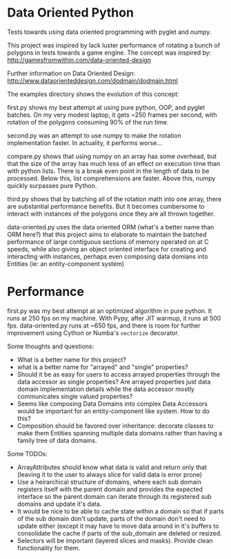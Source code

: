 Data Oriented Python
====================

Tests towards using data oriented programming with pyglet and numpy.

This project was inspired by lack luster performance of rotating a bunch of
polygons in tests towards a game engine.  The concept was inspired by:
  http://gamesfromwithin.com/data-oriented-design

Further information on Data Oriented Design:
  http://www.dataorienteddesign.com/dodmain/dodmain.html 

The examples directory shows the evolution of this concept:

first.py shows my best attempt at using pure python, OOP, and pyglet batches.
On my very modest laptop, it gets ~250 frames per second, with rotation
of the polygons consuming 90% of the run time.

second.py was an attempt to use numpy to make the rotation implementation
faster.  In actuality, it performs worse...

compare.py shows that using numpy on an array has some overhead, but that
the size of the array has much less of an effect on execution time than
with python lists.  There is a break even point in the length of data to
be processed. Below this, list comprehensions are faster. Above this,
numpy quickly surpasses pure Python.

third.py shows that by batching all of the rotation math into one array,
there are substantial performance benefits.  But it becomes cumbersome 
to interact with instances of the polygons once they are all thrown 
together.

data-oriented.py uses the data oriented ORM (what's a better name than 
ORM here?) that this project aims to elaborate to maintain the batched
performance of large contiguous sections of memory operated on at C
speeds, while also giving an object oriented interface for creating
and interacting with instances, perhaps even composing data domians
into Entities (ie: an entity-component system)

Performance
===========

first.py was my best attempt at an optimized algorithm in pure python.
It runs at 250 fps on my machine.  With Pypy, after JIT warmup, it runs
at 500 fps.  data-oriented.py runs at ~650 fps, and there is room for
further improvement using Cython or Numba's `vectorize` decorator.

Some thoughts and questions:

  * What is a better name for this project?
  * what is a better name for "arrayed" and "single" properties?
  * Should it be as easy for users to access arrayed properties through
      the data accessor as single properties?  Are arrayed properties just
      data domain implementation details while the data accessor mostly
      communicates single valued properties? 
  * Seems like composing Data Domains into complex Data Accessors would
      be important for an entity-component like system.  How to do this?
  * Composition should be favored over inheritance: decorate classes to 
      make them Entities spanning multiple data domains rather than 
      having a family tree of data domains.

Some TODOs:

  * ArrayAttributes should know what data is valid and return only that
      (leaving it to the user to always slice for valid data is error prone) 
  * Use a heirarchical structure of domains, where each sub domain registers
      itself with the parent domain and provides the expected interface
      so the parent domain can iterate through its registered sub domains
      and update it's data.
  * It would be nice to be able to cache state within a domain so that if
      parts of the sub domain don't update, parts of the domain don't need to
      update either (except it may have to move data around in it's buffers 
      to consolidate the cache if parts of the sub_domain are deleted or 
      resized.
  * Selectors will be important (layered slices and masks). 
      Provide clean functionality for them.

